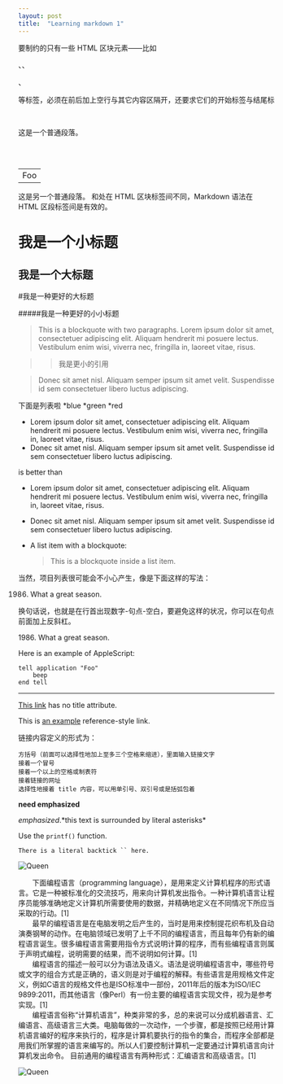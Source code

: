 ```yaml
---
layout: post
title:  "Learning markdown 1"
---
```


要制约的只有一些 HTML 区块元素――比如 <div>、<table>、<pre>、<p>等标签，必须在前后加上空行与其它内容区隔开，还要求它们的开始标签与结尾标签不能用制表符或空格来缩进。

这是一个普通段落。

<table>
    <tr>
        <td>Foo</td>
    </tr>
</table>

这是另一个普通段落。
和处在 HTML 区块标签间不同，Markdown 语法在 HTML 区段标签间是有效的。

我是一个小标题
=====

我是一个大标题
-----

#我是一种更好的大标题

#####我是一种更好的小小标题

> This is a blockquote with two paragraphs. Lorem ipsum dolor sit amet,
consectetuer adipiscing elit. Aliquam hendrerit mi posuere lectus.
Vestibulum enim wisi, viverra nec, fringilla in, laoreet vitae, risus.

>>我是更小的引用

> Donec sit amet nisl. Aliquam semper ipsum sit amet velit. Suspendisse
id sem consectetuer libero luctus adipiscing.


下面是列表啦
*blue
*green
*red

*   Lorem ipsum dolor sit amet, consectetuer adipiscing elit.
    Aliquam hendrerit mi posuere lectus. Vestibulum enim wisi,
    viverra nec, fringilla in, laoreet vitae, risus.
*   Donec sit amet nisl. Aliquam semper ipsum sit amet velit.
    Suspendisse id sem consectetuer libero luctus adipiscing.

is better than

*   Lorem ipsum dolor sit amet, consectetuer adipiscing elit.
Aliquam hendrerit mi posuere lectus. Vestibulum enim wisi,
viverra nec, fringilla in, laoreet vitae, risus.
*   Donec sit amet nisl. Aliquam semper ipsum sit amet velit.
Suspendisse id sem consectetuer libero luctus adipiscing.

*   A list item with a blockquote:

    > This is a blockquote
    > inside a list item.



当然，项目列表很可能会不小心产生，像是下面这样的写法：

1986. What a great season.

换句话说，也就是在行首出现数字-句点-空白，要避免这样的状况，你可以在句点前面加上反斜杠。

1986\. What a great season.


Here is an example of AppleScript:

    tell application "Foo"
        beep
    end tell

___
[This link](http://www.bdwm.net) has no title attribute.

This is [an example][id] reference-style link.

[id]:http://weibo.com "Optional title here"

链接内容定义的形式为：

    方括号（前面可以选择性地加上至多三个空格来缩进），里面输入链接文字
    接着一个冒号
    接着一个以上的空格或制表符
    接着链接的网址
    选择性地接着 title 内容，可以用单引号、双引号或是括弧包着

**need emphasized**

<em>emphasized</em>.\*this text is surrounded by literal asterisks\*

Use the `printf()` function.

```There is a literal backtick `` here.```

![Queen](http://attach3.bdwm.net/attach/0Announce/groups/GROUP_0/PersonalCorpus/T/triumph/D5F576B99//A6CD3D9C5/12.jpg)

&#160; &#160; &#160; &#160;下面编程语言（programming language），是用来定义计算机程序的形式语言。它是一种被标准化的交流技巧，用来向计算机发出指令。一种计算机语言让程序员能够准确地定义计算机所需要使用的数据，并精确地定义在不同情况下所应当采取的行动。[1] <br>&#160; &#160; &#160; &#160;最早的编程语言是在电脑发明之后产生的，当时是用来控制提花织布机及自动演奏钢琴的动作。在电脑领域已发明了上千不同的编程语言，而且每年仍有新的编程语言诞生。很多编程语言需要用指令方式说明计算的程序，而有些编程语言则属于声明式编程，说明需要的结果，而不说明如何计算。[1] <br>&#160; &#160; &#160; &#160;编程语言的描述一般可以分为语法及语义。语法是说明编程语言中，哪些符号或文字的组合方式是正确的，语义则是对于编程的解释。有些语言是用规格文件定义，例如C语言的规格文件也是ISO标准中一部份，2011年后的版本为ISO/IEC 9899:2011，而其他语言（像Perl）有一份主要的编程语言实现文件，视为是参考实现。[1] <br>&#160; &#160; &#160; &#160;编程语言俗称“计算机语言”，种类非常的多，总的来说可以分成机器语言、汇编语言、高级语言三大类。电脑每做的一次动作，一个步骤，都是按照已经用计算机语言编好的程序来执行的，程序是计算机要执行的指令的集合，而程序全部都是用我们所掌握的语言来编写的。所以人们要控制计算机一定要通过计算机语言向计算机发出命令。 目前通用的编程语言有两种形式：汇编语言和高级语言。[1] 

![Queen](http://ww2.sinaimg.cn/large/64bc56c5jw1es1a0xez4ij20nl0v8gqo.jpg)


